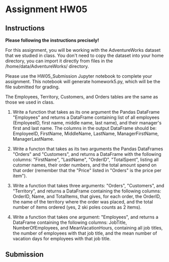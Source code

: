 # Assignment HW05
## Instructions
**Please following the instructions precisely!**

For this assignment, you will be working with the AdventureWorks dataset that we studied in class. You don't need to copy the dataset into your home directory, you can import it directly from files in the /home/data/AdventureWorks/ directory. 

Please use the HW05_Submission Jupyter notebook to complete your assignment. This notebook will generate homework5.py, which will be the file submitted for grading.

The Employees, Territory, Customers, and Orders tables are the same as those we used in class.

1. Write a function that takes as its one argument the Pandas DataFrame "Employees" and returns a DataFrame containing list of all employees (EmployeeID, first name, middle name, last name), and their manager's first and last name. The columns in the output DataFrame should be: EmployeeID, FirstName, MiddleName, LastName, ManagerFirstName, ManagerLastName.

2. Write a functon that takes as its two arguments the Pandas DataFrames "Orders" and "Customers", and returns a DataFrame with the following columns: "FirstName", "LastName", "OrderID", "TotalSpent", listing all cutomer names, their order numbers, and the total amount spend on that order (remember that the "Price" listed in "Orders" is the price per item").

3. Write a function that takes three arguments: "Orders", "Customers", and "Territory", and returns a DataFrame containing the following columns: OrderID, Name, and TotalItems, that gives, for each order, the OrderID, the name of the territory where the order was placed, and the total number of items ordered (yes, 2 ski poles counts as 2 items). 

4. Write a function that takes one argument: "Employees", and returns a DataFrame containing the following columns: JobTitle, NumberOfEmployees, and MeanVacationHours, containing all job titles, the number of employees with that job title, and the mean number of vacation days for employees with that job title. 

## Submission
